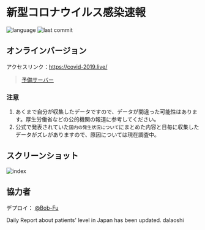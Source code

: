# 新型コロナウイルス感染速報

![language](https://img.shields.io/github/languages/top/swsoyee/2019-ncov-japan?style=flat-square)
![last commit](https://img.shields.io/github/last-commit/swsoyee/2019-ncov-japan?style=flat-square)

## オンラインバージョン

アクセスリンク：https://covid-2019.live/
> [予備サーバー](https://infinityloop.shinyapps.io/2019-ncov-japan/)

### 注意

1. あくまで自分が収集したデータですので、データが間違った可能性はあります。厚生労働省などの公的機関の報道に参考してください。
2. 公式で発表されていた`国内の発生状況について`にまとめた内容と日毎に収集したデータがズレがありますので、原因については現在調査中。

## スクリーンショット

![index](https://raw.githubusercontent.com/swsoyee/2019-ncov-japan/master/screenshot/index.png)

## 協力者

デプロイ： [@Bob-Fu](https://github.com/Bob-FU)

Daily Report about patients' level in Japan has been updated. dalaoshi
